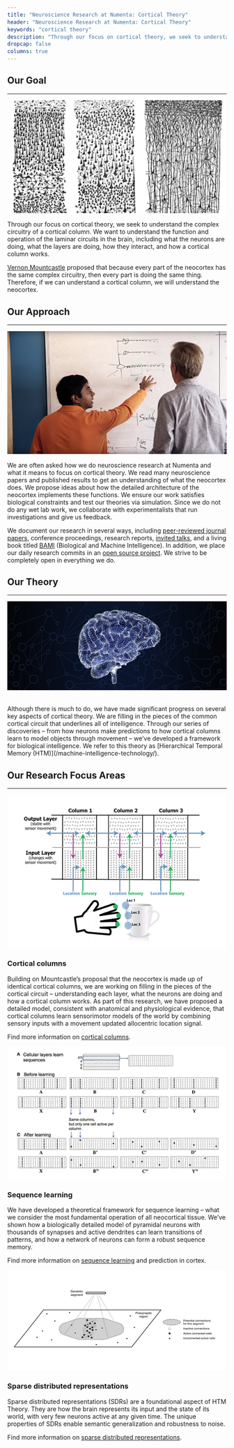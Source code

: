 ```yaml
---
title: "Neuroscience Research at Numenta: Cortical Theory"
header: "Neuroscience Research at Numenta: Cortical Theory"
keywords: "cortical theory"
description: "Through our focus on cortical theory, we seek to understand the cortical column. We do this by reading papers, proposing ideas, and testing them via simulation. We document our work in several ways, such as papers and invited talks. Our main research focus areas are cortical columns, sequence learning, and SDRs."
dropcap: false
columns: true
---
```


## Our Goal
___
<section>
<aside>

![Cortical Theory - Our Goal](images/cortical-theory-our-goal.png)

</aside>

Through our focus on cortical theory, we seek to understand the complex circuitry of a cortical column. We want to understand the function and operation of the laminar circuits in the brain, including what the neurons are doing, what the layers are doing, how they interact, and how a cortical column works.

[Vernon Mountcastle](https://en.wikipedia.org/wiki/Vernon_Benjamin_Mountcastle) proposed that because every part of the neocortex has the same complex circuitry, then every part is doing the same thing.  Therefore, if we can understand a cortical column, we will understand the neocortex.  

</section>

## Our Approach
<hr>

<section>
<aside>

![Cortical Theory - Our Approach 2](images/cortical-theory-our-approach-2.png)

</aside>

We are often asked how we do neuroscience research at Numenta and what it means to focus on cortical theory. We read many neuroscience papers and published results to get an understanding of what the neocortex does. We propose ideas about how the detailed architecture of the neocortex implements these functions. We ensure our work satisfies biological constraints and test our theories via simulation. Since we do not do any wet lab work, we collaborate with experimentalists that run investigations and give us feedback.

We document our research in several ways, including [peer-reviewed journal papers](/resources/papers/), conference proceedings, research reports, [invited talks](/events/), and a living book titled [BAMI](/resources/biological-and-machine-intelligence/) (Biological and Machine Intelligence). In addition, we place our daily research commits in an [open source project](http://numenta.org/). We strive to be completely open in everything we do.

</section>

## Our Theory
<hr>
<section>
<aside>

![Cortical Theory - Our Theory](images/cortical-theory-our-theory.png)

</aside><br>
Although there is much to do, we have made significant progress on several key aspects of cortical theory. We are filling in the pieces of the common cortical circuit that underlines all of intelligence.  Through our series of discoveries – from how neurons make predictions to how cortical columns learn to model objects through movement – we’ve developed a framework for biological intelligence. We refer to this theory as [Hierarchical Temporal Memory (HTM)](/machine-intelligence-technology/).

</section>

## Our Research Focus Areas
___
<section>
<aside>

![Cortical Theory - Cortical Columns](images/cortical-theory-cortical-columns.png)

</aside>

### Cortical columns

Building on Mountcastle’s proposal that the neocortex is made up of identical cortical columns, we are working on filling in the pieces of the cortical circuit – understanding each layer, what the neurons are doing and how a cortical column works. As part of this research, we have proposed a detailed model, consistent with anatomical and physiological evidence, that cortical columns learn sensorimotor models of the world by combining sensory inputs with a movement updated allocentric location signal.

Find more information on [cortical columns](/neuroscience-research/cortical-theory/cortical-columns/).

</section>
<section>
<aside>

![Cortical Theory - Sequence Learning](images/cortical-theory-sequence-learning.png)

</aside>

### Sequence learning

We have developed a theoretical framework for sequence learning – what we consider the most fundamental operation of all neocortical tissue.  We’ve shown how a biologically detailed model of pyramidal neurons with thousands of synapses and active dendrites can learn transitions of patterns, and how a network of neurons can form a robust sequence memory.

Find more information on [sequence learning](/neuroscience-research/cortical-theory/sequence-learning/) and prediction in cortex.

</section>
<section>
<aside>

![Cortical Theory - SDRs](images/cortical-theory-sparse-distributed-representations.png)

</aside>

### Sparse distributed representations

Sparse distributed representations (SDRs) are a foundational aspect of HTM Theory.  They are how the brain represents its input and the state of its world, with very few neurons active at any given time. The unique properties of SDRs enable semantic generalization and robustness to noise.

Find more information on [sparse distributed representations](/neuroscience-research/cortical-theory/sparse-distributed-representations/).

</section>
